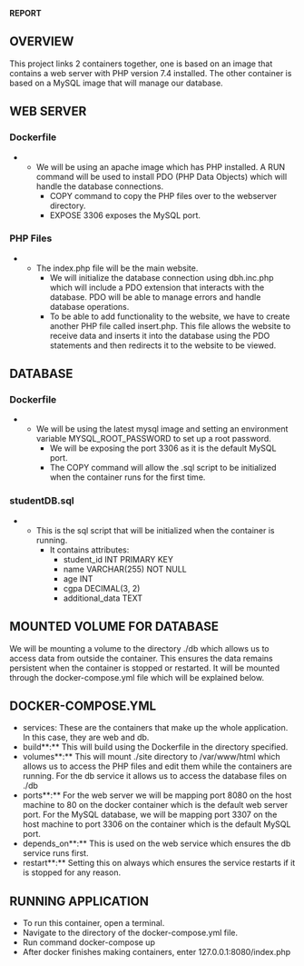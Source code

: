 **REPORT**

## **OVERVIEW**

This project links 2 containers together, one is based on an image that contains a web server with PHP version 7.4 installed. The other container is based on a MySQL image that will manage our database.

## **WEB SERVER**

### Dockerfile

- - We will be using an apache image which has PHP installed. A RUN command will be used to install PDO (PHP Data Objects) which will handle the database connections.
    - COPY command to copy the PHP files over to the webserver directory.
    - EXPOSE 3306 exposes the MySQL port.

### PHP Files

- - The index.php file will be the main website.
    - We will initialize the database connection using dbh.inc.php which will include a PDO extension that interacts with the database. PDO will be able to manage errors and handle database operations.
    - To be able to add functionality to the website, we have to create another PHP file called insert.php. This file allows the website to receive data and inserts it into the database using the PDO statements and then redirects it to the website to be viewed.

## **DATABASE**

### Dockerfile

- - We will be using the latest mysql image and setting an environment variable MYSQL_ROOT_PASSWORD to set up a root password.
    - We will be exposing the port 3306 as it is the default MySQL port.
    - The COPY command will allow the .sql script to be initialized when the container runs for the first time.

### studentDB.sql

- - This is the sql script that will be initialized when the container is running.
    - It contains attributes:
      - student_id INT PRIMARY KEY
      - name VARCHAR(255) NOT NULL
      - age INT
      - cgpa DECIMAL(3, 2)
      - additional_data TEXT

## **MOUNTED VOLUME FOR DATABASE**

We will be mounting a volume to the directory ./db which allows us to access data from outside the container. This ensures the data remains persistent when the container is stopped or restarted. It will be mounted through the docker-compose.yml file which will be explained below.

## **DOCKER-COMPOSE.YML**

- services: These are the containers that make up the whole application. In this case, they are web and db.
- build**:** This will build using the Dockerfile in the directory specified.
- volumes**:** This will mount ./site directory to /var/www/html which allows us to access the PHP files and edit them while the containers are running. For the db service it allows us to access the database files on ./db
- ports**:** For the web server we will be mapping port 8080 on the host machine to 80 on the docker container which is the default web server port. For the MySQL database, we will be mapping port 3307 on the host machine to port 3306 on the container which is the default MySQL port.
- depends_on**:** This is used on the web service which ensures the db service runs first.
- restart**:** Setting this on always which ensures the service restarts if it is stopped for any reason.

## **RUNNING APPLICATION**

- To run this container, open a terminal.
- Navigate to the directory of the docker-compose.yml file.
- Run command docker-compose up
- After docker finishes making containers, enter 127.0.0.1:8080/index.php
